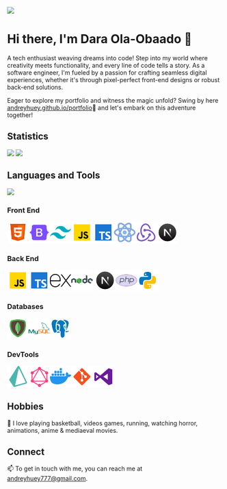 ![](https://komarev.com/ghpvc/?username=Andreyhuey)

# Hi there, I'm Dara Ola-Obaado 👋

A tech enthusiast weaving dreams into code! Step into my world where creativity meets functionality, and every line of code tells a story. As a software engineer, I'm fueled by a passion for crafting seamless digital experiences, whether it's through pixel-perfect front-end designs or robust back-end solutions.

Eager to explore my portfolio and witness the magic unfold? Swing by here [andreyhuey.github.io/portfolio](https://andreyhuey.github.io/portfolio/)👋 and let's embark on this adventure together!

## Statistics

![](https://github-readme-stats.vercel.app/api?username=Andreyhuey&show_icons=true&theme=ambient_gradient&) ![](https://github-readme-streak-stats.herokuapp.com/?user=Andreyhuey&)

## Languages and Tools

![](https://github-readme-stats.vercel.app/api/top-langs?username=Andreyhuey&show_icons=true&locale=en&layout=compact&langs_count=20)

### Front End

<img src="https://raw.githubusercontent.com/Andreyhuey/portfolio/main/src/assets/tools/html.svg" width="50" height="50" alt="html" /><img src="https://raw.githubusercontent.com/Andreyhuey/portfolio/main/src/assets/tools/bootstrap.svg" width="50" height="50" alt="bootstrap" /><img src="https://raw.githubusercontent.com/Andreyhuey/portfolio/main/src/assets/tools/tailwindcss.svg" width="50" height="50" alt="tailwindcss" /><img src="https://raw.githubusercontent.com/Andreyhuey/portfolio/main/src/assets/tools/javascript.svg" width="50" height="50" alt="javascript" /><img src="https://raw.githubusercontent.com/Andreyhuey/portfolio/main/src/assets/tools/typescript.svg" width="50" height="50" alt="typescript" /><img src="https://raw.githubusercontent.com/Andreyhuey/portfolio/main/src/assets/tools/react.svg" width="50" height="50" alt="react" /><img src="https://raw.githubusercontent.com/Andreyhuey/portfolio/main/src/assets/tools/redux.svg" width="50" height="50" alt="redux" /><img src="https://raw.githubusercontent.com/Andreyhuey/portfolio/main/src/assets/tools/nextjs.svg" width="50" height="50" alt="nextjs" />

### Back End

<img src="https://raw.githubusercontent.com/Andreyhuey/portfolio/main/src/assets/tools/javascript.svg" width="50" height="50" alt="javascript" /><img src="https://raw.githubusercontent.com/Andreyhuey/portfolio/main/src/assets/tools/typescript.svg" width="50" height="50" alt="typescript" /><img src="https://raw.githubusercontent.com/Andreyhuey/portfolio/main/src/assets/tools/expressjs.svg" width="50" height="50" alt="expressjs" /><img src="https://raw.githubusercontent.com/Andreyhuey/portfolio/main/src/assets/tools/nodejs.svg" width="50" height="50" alt="nodejs" /> <img src="https://raw.githubusercontent.com/Andreyhuey/portfolio/main/src/assets/tools/nextjs.svg" width="50" height="50" alt="Next" /><img src="https://raw.githubusercontent.com/Andreyhuey/portfolio/main/src/assets/tools/php.svg" width="50" height="50" alt="php" /><img src="https://raw.githubusercontent.com/Andreyhuey/portfolio/main/src/assets/tools/python.svg" width="50" height="50" alt="python" />

### Databases

<img src="https://raw.githubusercontent.com/Andreyhuey/portfolio/main/src/assets/tools/mongodb.svg" width="50" height="50" alt="mongodb" /><img src="https://raw.githubusercontent.com/Andreyhuey/portfolio/main/src/assets/tools/mysql.svg" width="50" height="50" alt="mysql" /><img src="https://raw.githubusercontent.com/Andreyhuey/portfolio/main/src/assets/tools/postgres.svg" width="50" height="50" alt="postgres" />

### DevTools

<img src="https://raw.githubusercontent.com/Andreyhuey/portfolio/main/src/assets/tools/prisma.svg" width="50" height="50" alt="prisma" /><img src="https://raw.githubusercontent.com/Andreyhuey/portfolio/main/src/assets/tools/graphql.svg" width="50" height="50" alt="graphql" /><img src="https://raw.githubusercontent.com/Andreyhuey/portfolio/main/src/assets/tools/docker.svg" width="50" height="50" alt="docker" /><img src="https://raw.githubusercontent.com/Andreyhuey/portfolio/main/src/assets/tools/git.svg" width="50" height="50" alt="git" /><img src="https://raw.githubusercontent.com/Andreyhuey/portfolio/main/src/assets/tools/visual-studio.svg" width="50" height="50" alt="code" />

## Hobbies

💬 I love playing basketball, videos games, running, watching horror, animations, anime & mediaeval movies.

## Connect

📫 To get in touch with me, you can reach me at andreyhuey777@gmail.com.
